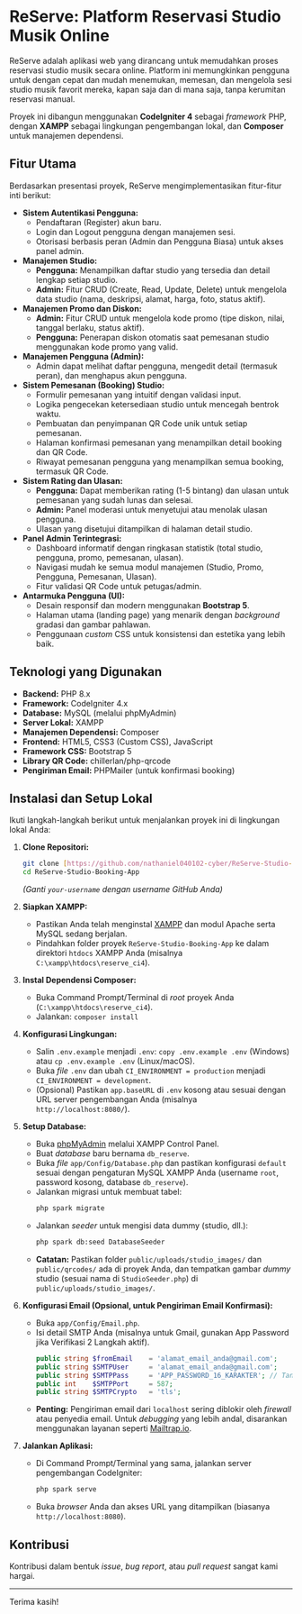 # ReServe: Platform Reservasi Studio Musik Online

ReServe adalah aplikasi web yang dirancang untuk memudahkan proses reservasi studio musik secara online. Platform ini memungkinkan pengguna untuk dengan cepat dan mudah menemukan, memesan, dan mengelola sesi studio musik favorit mereka, kapan saja dan di mana saja, tanpa kerumitan reservasi manual.

Proyek ini dibangun menggunakan **CodeIgniter 4** sebagai *framework* PHP, dengan **XAMPP** sebagai lingkungan pengembangan lokal, dan **Composer** untuk manajemen dependensi.

## Fitur Utama

Berdasarkan presentasi proyek, ReServe mengimplementasikan fitur-fitur inti berikut:

* **Sistem Autentikasi Pengguna:**
    * Pendaftaran (Register) akun baru.
    * Login dan Logout pengguna dengan manajemen sesi.
    * Otorisasi berbasis peran (Admin dan Pengguna Biasa) untuk akses panel admin.
* **Manajemen Studio:**
    * **Pengguna:** Menampilkan daftar studio yang tersedia dan detail lengkap setiap studio.
    * **Admin:** Fitur CRUD (Create, Read, Update, Delete) untuk mengelola data studio (nama, deskripsi, alamat, harga, foto, status aktif).
* **Manajemen Promo dan Diskon:**
    * **Admin:** Fitur CRUD untuk mengelola kode promo (tipe diskon, nilai, tanggal berlaku, status aktif).
    * **Pengguna:** Penerapan diskon otomatis saat pemesanan studio menggunakan kode promo yang valid.
* **Manajemen Pengguna (Admin):**
    * Admin dapat melihat daftar pengguna, mengedit detail (termasuk peran), dan menghapus akun pengguna.
* **Sistem Pemesanan (Booking) Studio:**
    * Formulir pemesanan yang intuitif dengan validasi input.
    * Logika pengecekan ketersediaan studio untuk mencegah bentrok waktu.
    * Pembuatan dan penyimpanan QR Code unik untuk setiap pemesanan.
    * Halaman konfirmasi pemesanan yang menampilkan detail booking dan QR Code.
    * Riwayat pemesanan pengguna yang menampilkan semua booking, termasuk QR Code.
* **Sistem Rating dan Ulasan:**
    * **Pengguna:** Dapat memberikan rating (1-5 bintang) dan ulasan untuk pemesanan yang sudah lunas dan selesai.
    * **Admin:** Panel moderasi untuk menyetujui atau menolak ulasan pengguna.
    * Ulasan yang disetujui ditampilkan di halaman detail studio.
* **Panel Admin Terintegrasi:**
    * Dashboard informatif dengan ringkasan statistik (total studio, pengguna, promo, pemesanan, ulasan).
    * Navigasi mudah ke semua modul manajemen (Studio, Promo, Pengguna, Pemesanan, Ulasan).
    * Fitur validasi QR Code untuk petugas/admin.
* **Antarmuka Pengguna (UI):**
    * Desain responsif dan modern menggunakan **Bootstrap 5**.
    * Halaman utama (landing page) yang menarik dengan *background* gradasi dan gambar pahlawan.
    * Penggunaan *custom* CSS untuk konsistensi dan estetika yang lebih baik.

## Teknologi yang Digunakan

* **Backend:** PHP 8.x
* **Framework:** CodeIgniter 4.x
* **Database:** MySQL (melalui phpMyAdmin)
* **Server Lokal:** XAMPP
* **Manajemen Dependensi:** Composer
* **Frontend:** HTML5, CSS3 (Custom CSS), JavaScript
* **Framework CSS:** Bootstrap 5
* **Library QR Code:** chillerlan/php-qrcode
* **Pengiriman Email:** PHPMailer (untuk konfirmasi booking)

## Instalasi dan Setup Lokal

Ikuti langkah-langkah berikut untuk menjalankan proyek ini di lingkungan lokal Anda:

1.  **Clone Repositori:**
    ```bash
    git clone [https://github.com/nathaniel040102-cyber/ReServe-Studio-Booking-App.git](https://github.com/nathaniel040102-cyber/ReServe-Studio-Booking-App.git)
    cd ReServe-Studio-Booking-App
    ```
    *(Ganti `your-username` dengan username GitHub Anda)*

2.  **Siapkan XAMPP:**
    * Pastikan Anda telah menginstal [XAMPP](https://www.apachefriends.org/download.html) dan modul Apache serta MySQL sedang berjalan.
    * Pindahkan folder proyek `ReServe-Studio-Booking-App` ke dalam direktori `htdocs` XAMPP Anda (misalnya `C:\xampp\htdocs\reserve_ci4`).

3.  **Instal Dependensi Composer:**
    * Buka Command Prompt/Terminal di *root* proyek Anda (`C:\xampp\htdocs\reserve_ci4`).
    * Jalankan: `composer install`

4.  **Konfigurasi Lingkungan:**
    * Salin `.env.example` menjadi `.env`: `copy .env.example .env` (Windows) atau `cp .env.example .env` (Linux/macOS).
    * Buka *file* `.env` dan ubah `CI_ENVIRONMENT = production` menjadi `CI_ENVIRONMENT = development`.
    * (Opsional) Pastikan `app.baseURL` di `.env` kosong atau sesuai dengan URL server pengembangan Anda (misalnya `http://localhost:8080/`).

5.  **Setup Database:**
    * Buka [phpMyAdmin](http://localhost/phpmyadmin) melalui XAMPP Control Panel.
    * Buat *database* baru bernama `db_reserve`.
    * Buka *file* `app/Config/Database.php` dan pastikan konfigurasi `default` sesuai dengan pengaturan MySQL XAMPP Anda (username `root`, password kosong, database `db_reserve`).
    * Jalankan migrasi untuk membuat tabel:
        ```bash
        php spark migrate
        ```
    * Jalankan *seeder* untuk mengisi data dummy (studio, dll.):
        ```bash
        php spark db:seed DatabaseSeeder
        ```
    * **Catatan:** Pastikan folder `public/uploads/studio_images/` dan `public/qrcodes/` ada di proyek Anda, dan tempatkan gambar *dummy* studio (sesuai nama di `StudioSeeder.php`) di `public/uploads/studio_images/`.

6.  **Konfigurasi Email (Opsional, untuk Pengiriman Email Konfirmasi):**
    * Buka `app/Config/Email.php`.
    * Isi detail SMTP Anda (misalnya untuk Gmail, gunakan App Password jika Verifikasi 2 Langkah aktif).
        ```php
        public string $fromEmail    = 'alamat_email_anda@gmail.com';
        public string $SMTPUser     = 'alamat_email_anda@gmail.com';
        public string $SMTPPass     = 'APP_PASSWORD_16_KARAKTER'; // Tanpa spasi
        public int    $SMTPPort     = 587;
        public string $SMTPCrypto   = 'tls';
        ```
    * **Penting:** Pengiriman email dari `localhost` sering diblokir oleh *firewall* atau penyedia email. Untuk *debugging* yang lebih andal, disarankan menggunakan layanan seperti [Mailtrap.io](https://mailtrap.io/).

7.  **Jalankan Aplikasi:**
    * Di Command Prompt/Terminal yang sama, jalankan server pengembangan CodeIgniter:
        ```bash
        php spark serve
        ```
    * Buka *browser* Anda dan akses URL yang ditampilkan (biasanya `http://localhost:8080`).

## Kontribusi

Kontribusi dalam bentuk *issue*, *bug report*, atau *pull request* sangat kami hargai.

---

Terima kasih!